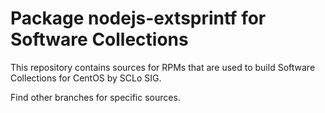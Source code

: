 # Package nodejs-extsprintf for Software Collections

This repository contains sources for RPMs that are used
to build Software Collections for CentOS by SCLo SIG.

Find other branches for specific sources.
